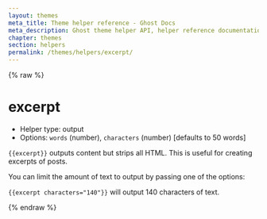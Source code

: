 ```yaml
---
layout: themes
meta_title: Theme helper reference - Ghost Docs
meta_description: Ghost theme helper API, helper reference documentation
chapter: themes
section: helpers
permalink: /themes/helpers/excerpt/
---
```


{% raw %}

# excerpt

*   Helper type: output
*   Options: `words` (number), `characters` (number) [defaults to 50 words]

`{{excerpt}}` outputs content but strips all HTML. This is useful for creating excerpts of posts.

You can limit the amount of text to output by passing one of the options:

`{{excerpt characters="140"}}` will output 140 characters of text.

{% endraw %}